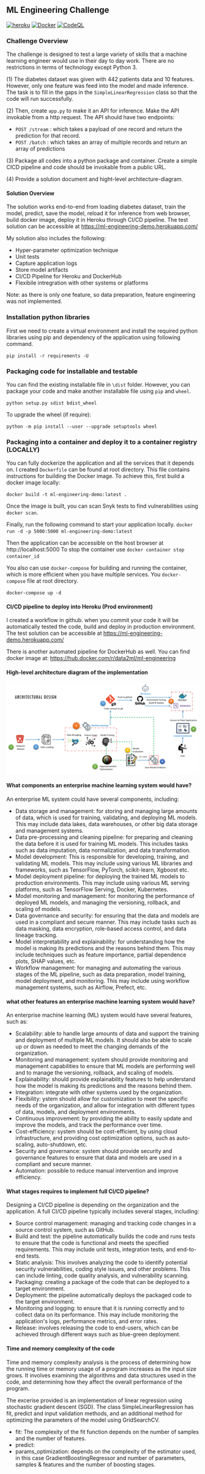 ## ML Engineering Challenge

[![heroku](https://github.com/nuruzzaman/ml-engineering-demo/actions/workflows/heroku.yml/badge.svg)](https://github.com/nuruzzaman/ml-engineering-demo/actions/workflows/heroku.yml)
[![Docker](https://github.com/nuruzzaman/ml-engineering-demo/actions/workflows/docker-publish.yml/badge.svg)](https://github.com/nuruzzaman/ml-engineering-demo/actions/workflows/docker-publish.yml)
[![CodeQL](https://github.com/nuruzzaman/ml-engineering-demo/actions/workflows/github-code-scanning/codeql/badge.svg)](https://github.com/nuruzzaman/ml-engineering-demo/actions/workflows/github-code-scanning/codeql)


### Challenge Overview 
The challenge is designed to test a large variety of skills that a machine learning engineer would use in their day to day work. There are no restrictions in terms of technology except Python 3. 

(1) The diabetes dataset was given with 442 patients data and 10 features. However, only one feature was feed into the model and made inference. The task is to fill in the gaps in the `SimpleLinearRegression` class so that the code will run successfully. 

(2) Then, create `app.py` to make it an API for inference. Make the API invokable from a http request. The API should have two endpoints:
- `POST /stream` : which takes a payload of one record and return the prediction for that record.
- `POST /batch` : which takes an array of multiple records and return an array of predictions

(3) Package all codes into a python package and container. Create a simple CICD pipeline and code should be invokable from a public URL. 

(4) Provide a solution document and hight-level architecture-diagram. 

 
#### Solution Overview 

The solution works end-to-end from loading diabetes dataset, train the model, predict, save the model, reload it for inference from web browser, build docker image, deploy it in Heroku through CI/CD pipeline. The test solution can be accessible at https://ml-engineering-demo.herokuapp.com/ 

My solution also includes the following: 
- Hyper-parameter optimization technique 
- Unit tests 
- Capture application logs
- Store model artifacts  
- CI/CD Pipeline for Heroku and DockerHub 
- Flexibile intregration with other systems or platforms

Note: as there is only one feature, so data preparation, feature engineering was not implemented. 


### Installation python libraries
First we need to create a virtual environment and install the required python libraries using pip and dependency of the application using following command. 
```
pip install -r requirements -U
```


### Packaging code for installable and testable
You can find the existing installable file in `\dist` folder. However, you can package your code and make another installable file using `pip` and `wheel`. 
```
python setup.py sdist bdist_wheel
```

To upgrade the wheel (if require): 
```
python -m pip install --user --upgrade setuptools wheel  
```

### Packaging into a container and deploy it to a container registry (LOCALLY) 
You can fully dockerize the application and all the services that it depends on. I created `Dockerfile` can be found at root directory. This file contains instructions for building the Docker image. To achieve this, first build a docker image locally:
```
docker build -t ml-engineering-demo:latest .
```

Once the image is built, you can scan Snyk tests to find vulnerabilities using `docker scan`. 

Finally, run the following command to start your application locally.
`docker run -d -p 5000:5000 ml-engineering-demo:latest`

Then the application can be accessible on the host browser at http://localhost:5000 
To stop the container use `docker container stop container_id`

You also can use `docker-compose` for building and running the container, which is more efficient when you have multiple services. You `docker-compose` file at root directory. 
```
docker-compose up -d 
```


#### CI/CD pipeline to deploy into Heroku (Prod environment)
I created a workflow in github. when you commit your code it will be automatically tested the code, build and deploy in production environment. The test solution can be accessible at https://ml-engineering-demo.herokuapp.com/ 

There is another automated pipeline for DockerHub as well. You can find docker image at: https://hub.docker.com/r/data2ml/ml-engineering


#### High-level architecture diagram of the implementation
![architecture-diagram.png](architecture-diagram.png) 
   

#### What components an enterprise machine learning system would have? 
An enterprise ML system could have several components, including:
- Data storage and management: for storing and managing large amounts of data, which is used for training, validating, and deploying ML models. This may include data lakes, data warehouses, or other big data storage and management systems.
- Data pre-processing and cleaning pipeline: for preparing and cleaning the data before it is used for training ML models. This includes tasks such as data imputation, data normalization, and data transformation.
- Model development: This is responsible for developing, training, and validating ML models. This may include using various ML libraries and frameworks, such as TensorFlow, PyTorch, scikit-learn, Xgboost etc.
- Model deployment pipeline: for deploying the trained ML models to production environments. This may include using various ML serving platforms, such as TensorFlow Serving, Docker, Kubernetes. 
- Model monitoring and management: for monitoring the performance of deployed ML models, and managing the versioning, rollback, and scaling of models.
- Data governance and security: for ensuring that the data and models are used in a compliant and secure manner. This may include tasks such as data masking, data encryption, role-based access control, and data lineage tracking.
- Model interpretability and explainability: for understanding how the model is making its predictions and the reasons behind them. This may include techniques such as feature importance, partial dependence plots, SHAP values, etc.
- Workflow management: for managing and automating the various stages of the ML pipeline, such as data preparation, model training, model deployment, and monitoring. This may include using workflow management systems, such as Airflow, Prefect, etc.


#### what other features an enterprise machine learning system would have? 
An enterprise machine learning (ML) system would have several features, such as:
- Scalability: able to handle large amounts of data and support the training and deployment of multiple ML models. It should also be able to scale up or down as needed to meet the changing demands of the organization.
- Monitoring and management: system should provide monitoring and management capabilities to ensure that ML models are performing well and to manage the versioning, rollback, and scaling of models.
- Explainability: should provide explainability features to help understand how the model is making its predictions and the reasons behind them. 
- Integration: integrate with other systems used by the organization.
- Flexibility: ystem should allow for customization to meet the specific needs of the organization, and allow for integration with different types of data, models, and deployment environments.
- Continuous improvement: by providing the ability to easily update and improve the models, and track the performance over time.
- Cost-efficiency: system should be cost-efficient, by using cloud infrastructure, and providing cost optimization options, such as auto-scaling, auto-shutdown, etc.
- Security and governance: system should provide security and governance features to ensure that data and models are used in a compliant and secure manner. 
- Automation: possible to reduce manual intervention and improve efficiency.  


#### What stages requires to implement full CI/CD pipeline? 
Designing a CI/CD pipeline is depending on the organization and the application. A full CI/CD pipeline typically includes several stages, including: 
- Source control management: managing and tracking code changes in a source control system, such as GitHub.
- Build and test: the pipeline automatically builds the code and runs tests to ensure that the code is functional and meets the specified requirements. This may include unit tests, integration tests, and end-to-end tests.
- Static analysis: This involves analyzing the code to identify potential security vulnerabilities, coding style issues, and other problems. This can include linting, code quality analysis, and vulnerability scanning.
- Packaging: creating a package of the code that can be deployed to a target environment. 
- Deployment: the pipeline automatically deploys the packaged code to the target environment. 
- Monitoring and logging: to ensure that it is running correctly and to collect data on its performance. This may include monitoring the application's logs, performance metrics, and error rates.
- Release: involves releasing the code to end-users, which can be achieved through different ways such as blue-green deployment. 


#### Time and memory complexity of the code
Time and memory complexity analysis is the process of determining how the running time or memory usage of a program increases as the input size grows. It involves examining the algorithms and data structures used in the code, and determining how they affect the overall performance of the program.

The excerise provided is an implementation of linear regression using stochastic gradient descent (SGD). The class SimpleLinearRegression has fit, predict and input validation methods, and an additional method for optimizing the parameters of the model using GridSearchCV.

- fit: The complexity of the fit function depends on the number of samples and the number of features. 
- predict: 
- params_optimization: depends on the complexity of the estimator used, in this case GradientBoostingRegressor and number of parameters, samples & features and the number of boosting stages. 

